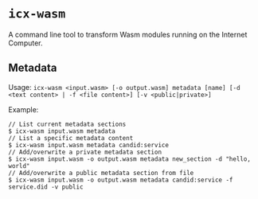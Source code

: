 # `icx-wasm`
A command line tool to transform Wasm modules running on the Internet Computer.

## Metadata

Usage: `icx-wasm <input.wasm> [-o output.wasm] metadata [name] [-d <text content> | -f <file content>] [-v <public|private>]`

Example:

```
// List current metadata sections
$ icx-wasm input.wasm metadata
// List a specific metadata content
$ icx-wasm input.wasm metadata candid:service
// Add/overwrite a private metadata section
$ icx-wasm input.wasm -o output.wasm metadata new_section -d "hello, world"
// Add/overwrite a public metadata section from file
$ icx-wasm input.wasm -o output.wasm metadata candid:service -f service.did -v public
```
